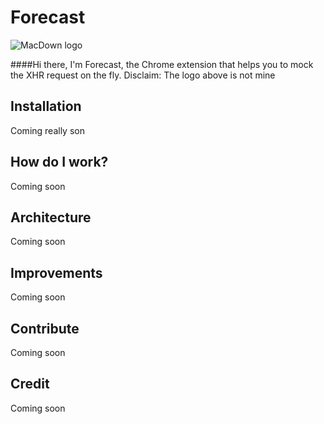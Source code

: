 # Forecast

![MacDown logo](./demo.gif)

####Hi there, I'm Forecast, the Chrome extension that helps you to mock the XHR request on the fly.
Disclaim: The logo above is not mine

## Installation
Coming really son

## How do I work?
Coming soon

## Architecture
Coming soon

## Improvements
Coming soon

## Contribute
Coming soon

## Credit
Coming soon
